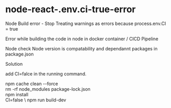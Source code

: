 # node-react-.env.ci-true-error
Node Build error - Stop Treating warnings as errors because process.env.CI = true

Error while building the code in node in docker container / CICD Pipeline

Node check Node version is compatability and dependannt packages in package.json

Solution

add CI=falce in the running command.

npm cache clean --force \
rm -rf node_modules package-lock.json \
npm install \
CI=false \ 
npm run build-dev

